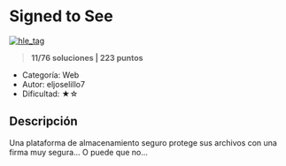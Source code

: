 # Signed to See

[![hle_tag](https://img.shields.io/:Hash%20Length%20Extension-0000000.svg?labelColor=000000&color=000000)]()

> **11/76 soluciones | 223 puntos**

* Categoría: Web
* Autor: eljoselillo7
* Dificultad: ★☆

## Descripción

Una plataforma de almacenamiento seguro protege sus archivos con una firma muy segura... O puede que no...